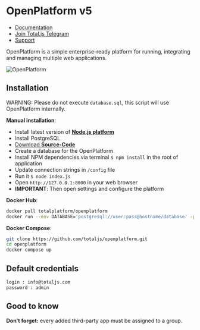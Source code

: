 # OpenPlatform v5

- [Documentation](https://docs.totaljs.com/openplatform/)
- [Join Total.js Telegram](https://t.me/totaljs)
- [Support](https://www.totaljs.com/support/)

OpenPlatform is a simple enterprise-ready platform for running, integrating and managing multiple web applications.

![OpenPlatform](https://docs.totaljs.com/download/xav3001kb41d-1si7hid-640x492-1.gif)

## Installation

WARNING: Please do not execute `database.sql`, this script will use OpenPlatform internally.

__Manual installation__:

- Install latest version of [__Node.js platform__](https://nodejs.org/en/)
- Install PostgreSQL
- [Download __Source-Code__](https://github.com/totaljs/openplatform)
- Create a database for the OpenPlatform
- Install NPM dependencies via terminal `$ npm install` in the root of application
- Update connection strings in `/config` file
- Run it `$ node index.js`
- Open `http://127.0.0.1:8000` in your web browser
- __IMPORTANT__: Then open settings and configure the platform

__Docker Hub__:

```bash
docker pull totalplatform/openplatform
docker run --env DATABASE='postgresql://user:pass@hostname/database' -p 8000:8000 totalplatform/openplatform
````

__Docker Compose__:

```bash
git clone https://github.com/totaljs/openplatform.git
cd openplatform
docker compose up
````

## Default credentials

```html
login : info@totaljs.com
password : admin
```

## Good to know

__Don't forget:__ every added third-party app must be assigned to a group.